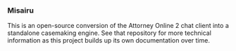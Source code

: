 ### Misairu
This is an open-source conversion of the Attorney Online 2 chat client into a standalone casemaking engine. See that repository for more technical information as this project builds up its own documentation over time.
